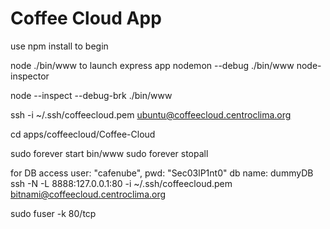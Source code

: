 # Coffee Cloud App

use npm install to begin

node ./bin/www to launch express app
nodemon --debug ./bin/www
node-inspector

node --inspect --debug-brk ./bin/www

ssh -i ~/.ssh/coffeecloud.pem ubuntu@coffeecloud.centroclima.org


cd apps/coffeecloud/Coffee-Cloud

sudo forever start bin/www
sudo forever stopall


for DB access
user: "cafenube",
pwd: "Sec03lP1nt0"
db name: dummyDB
ssh -N -L 8888:127.0.0.1:80 -i ~/.ssh/coffeecloud.pem bitnami@coffeecloud.centroclima.org


sudo fuser -k 80/tcp